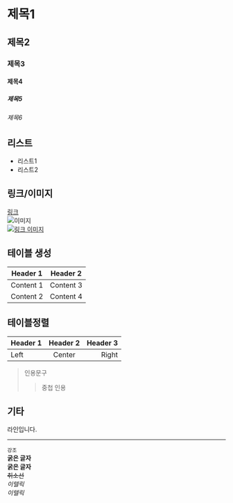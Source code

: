 <!-- https://dev.to/vycoder/creating-a-simple-blog-using-vue-with-markdown-2omd -->

# 제목1
## 제목2
### 제목3
#### 제목4
##### 제목5
###### 제목6

**리스트**
-
- 리스트1
- 리스트2

**링크/이미지**
-
[링크](http://localhost:8080 "home")  
![이미지](@/assets/img/logo.png "vue")  
[![링크 이미지](@/assets/img/logo.png)](http://localhost:8080 "home")  

**테이블 생성**
-
Header 1 | Header 2
--------- | ---------
Content 1 | Content 3
Content 2 | Content 4


**테이블정렬**  
-
| Header 1 | Header 2 | Header 3 |
| :-------- | :--------: | --------: |
| Left | Center | Right |


>인용문구
>>중첩 인용

**기타**  
-
라인입니다.
***
`강조`   
**굵은 글자**  
__굵은 글자__  
~~취소선~~  
*이텔릭*  
_이텔릭_  
